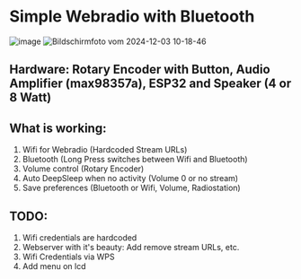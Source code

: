 # Simple Webradio with Bluetooth

![image](https://github.com/user-attachments/assets/48263a5e-00ec-4a49-b2bf-0f535401e218)
![Bildschirmfoto vom 2024-12-03 10-18-46](https://github.com/user-attachments/assets/12c998a2-23ef-4c59-8eae-7b665a20369e)



  
  
  ## Hardware: Rotary Encoder with Button, Audio Amplifier (max98357a), ESP32 and Speaker (4 or 8 Watt)

  ## What is working:
  1. Wifi for Webradio (Hardcoded Stream URLs)
  2. Bluetooth (Long Press switches between Wifi and Bluetooth)
  3. Volume control (Rotary Encoder)
  4. Auto DeepSleep when no activity (Volume 0 or no stream)
  5. Save preferences (Bluetooth or Wifi, Volume, Radiostation)

  ## TODO: 
  1. Wifi credentials are hardcoded
  2. Webserver with it's beauty: Add remove stream URLs, etc. 
  3. Wifi Credentials via WPS
  4. Add menu on lcd 
   
